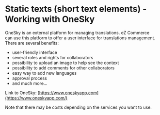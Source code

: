 # Static texts (short text elements) - Working with OneSky

OneSky is an external platform for managing translations. eZ Commerce can use this platform to offer a user interface for translations management. There are several benefits:

- user-friendly interface
- several roles and rights for collaborators
- possibility to upload an image to help see the context
- possibility to add comments for other collaborators
- easy way to add new languages
- approval process
- and much more...

Link to OneSky: [https://www.oneskyapp.com](https://www.oneskyapp.com/)       

Note that there may be costs depending on the services you want to use.
